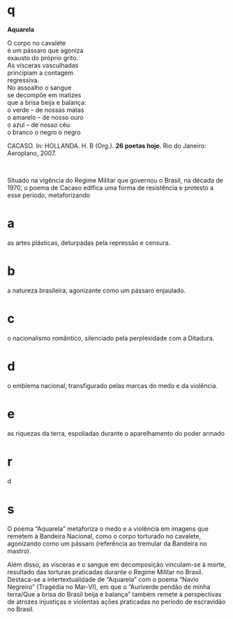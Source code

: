 # q
**Aquarela**

O corpo no cavalete\
é um pássaro que agoniza\
exausto do próprio grito.\
As vísceras vasculhadas\
principiam a contagem\
regressiva.\
No assoalho o sangue\
se decompõe em matizes\
que a brisa beija e balança:\
ο verde – de nossas matas\
ο amarelo – de nosso ouro\
ο azul – de nosso céu\
ο branco o negro o negro

CACASO. In: HOLLANDA. H. B (Org.). **26 poetas hoje**. Rio do Janeiro: Aeroplano, 2007.

 

Situado na vigência do Regime Militar que governou o Brasil, na década de 1970, o poema de Cacaso edifica uma forma de resistência e protesto a esse período, metaforizando

# a
as artes plásticas, deturpadas pela repressão e censura.

# b
a natureza brasileira, agonizante como um pássaro enjaulado.

# c
o nacionalismo romântico, silenciado pela perplexidade com a Ditadura.

# d
o emblema nacional, transfigurado pelas marcas do medo e da violência.

# e
as riquezas da terra, espoliadas durante o aparelhamento do poder armado

# r
d

# s
O poema “Aquarela” metaforiza o medo e a violência em imagens que remetem à Bandeira Nacional, como o corpo torturado no cavalete, agonizando como um pássaro (referência ao tremular da Bandeira no mastro).

Além disso, as vísceras e o sangue em decomposição vinculam-se à morte, resultado das torturas praticadas durante o Regime Militar no Brasil. Destaca-se a intertextualidade de “Aquarela” com o poema “Navio Negreiro” (Tragédia no Mar-VI), em que o “Auriverde pendão de minha terra/Que a brisa do Brasil beija e balança” também remete à perspectivas de atrozes injustiças e violentas ações praticadas no período de escravidão no Brasil.
